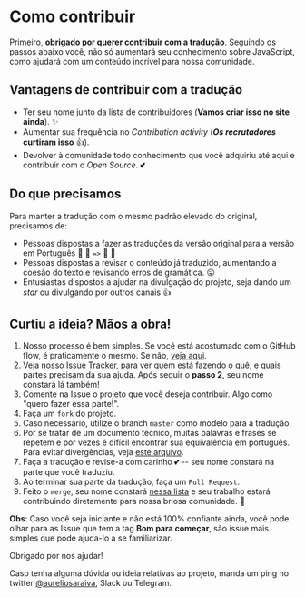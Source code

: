 # Como contribuir

Primeiro, **obrigado por querer contribuir com a tradução**. Seguindo os passos abaixo você, não só aumentará seu conhecimento sobre JavaScript, como ajudará com um conteúdo incrível para nossa comunidade. 

## Vantagens de contribuir com a tradução

* Ter seu nome junto da lista de contribuidores (**Vamos criar isso no site ainda**). :sparkles:
* Aumentar sua frequência no _Contribution activity_ (**_Os recrutadores_ curtiram isso** :thumbsup:). 
* Devolver à comunidade todo conhecimento que você adquiriu até aqui e contribuir com o _Open Source_. :two_hearts:

## Do que precisamos

Para manter a tradução com o mesmo padrão elevado do original, precisamos de:

* Pessoas dispostas a fazer as traduções da versão original para a versão em Português :blue_book: :closed_book: `=>` :green_book: :ledger:
* Pessoas dispostas a revisar o conteúdo já traduzido, aumentando a coesão do texto e revisando erros de gramática. :stuck_out_tongue_winking_eye:
* Entusiastas dispostos a ajudar na divulgação do projeto, seja dando um _star_ ou divulgando por outros canais :+1:

## Curtiu a ideia? Mãos a obra!

1. Nosso processo é bem simples. Se você está acostumado com o GitHub flow, é praticamente o mesmo. Se não, [veja aqui](https://guides.github.com/introduction/flow/).
2. Veja nosso [Issue Tracker](https://github.com/ember-brasil/website/issues/2), para ver quem está fazendo o quê, e quais partes precisam da sua ajuda. Após seguir o **passo 2**, seu nome constará lá também!
3. Comente na Issue o projeto que você deseja contribuir. Algo como "quero fazer essa parte!".
4. Faça um `fork` do projeto.
5. Caso necessário, utilize o branch `master` como modelo para a tradução. 
6. Por se tratar de um documento técnico, muitas palavras e frases se repetem e por vezes é difícil encontrar sua equivalência em português. Para evitar divergências, veja [este arquivo](WORDREFERENCE.md).
7. Faça a tradução e revise-a com carinho :two_hearts:  -- seu nome constará na parte que você traduziu.
8. Ao terminar sua parte da tradução, faça um `Pull Request`.
9. Feito o `merge`, seu nome constará [nessa lista](CONTRIBUTORS.md) e seu trabalho estará contribuindo diretamente para nossa briosa comunidade. :star2: 

**Obs**: Caso você seja iniciante e não está 100% confiante ainda, você pode olhar para as Issue que tem a tag **Bom para começar**, são issue mais simples que pode ajuda-lo a se familiarizar.

Obrigado por nos ajudar!

Caso tenha alguma dúvida ou ideia relativas ao projeto, manda um ping no twitter [@aureliosaraiva](https://twitter.com/aureliosaraiva), Slack ou Telegram.
